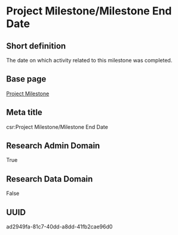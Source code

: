 # Project Milestone/Milestone End Date
## Short definition
The date on which activity related to this milestone was completed.
## Base page
[Project Milestone](https://github.com/EuroCRIS/CASRAI-Dictionairies/blob/main/Objects/Project%20Milestone.md)
## Meta title
csr:Project Milestone/Milestone End Date
## Research Admin Domain
True
## Research Data Domain
False
## UUID
ad2949fa-81c7-40dd-a8dd-41fb2cae96d0
